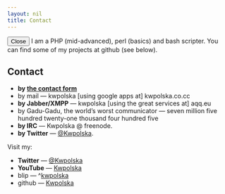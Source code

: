 ```yaml
---
layout: nil
title: Contact
---
```

<input type="button" value="Close" onclick="Modalbox.hide()" />
I am a PHP (mid-advanced), perl (basics) and bash scripter. You can find some of my projects at github (see below). 

## Contact

*   **by <a href="http://kwpolska.co.cc/contact/form.php" title="Contact form" onclick="Modalbox.show(this.href, {title: this.title, width: 700}); return false;">the contact form</a>**
*   by mail — kwpolska \[using google apps at\] kwpolska.co.cc
*   **by Jabber/XMPP** — kwpolska  \[using the great services at\] aqq.eu
*   by Gadu-Gadu, the world&#8217;s worst communicator — seven million five hundred twenty-one thousand four hundred five
*   **by IRC** — Kwpolska @ freenode.
*   **by Twitter** — [@Kwpolska][2].

Visit my:

*   **Twitter** — [@Kwpolska][2]
*   **YouTube** — [Kwpolska][3]
*   blip —  ^[kwpolska][4]
*   github — [Kwpolska][5]

 [2]: http://twitter.com/Kwpolska "Twitter"
 [3]: http://www.youtube.com/user/Kwpolska "YouTube"
 [4]: http://kwpolska.blip.pl/ "Blip"
 [5]: http://github.com/Kwpolska "GitHub"

